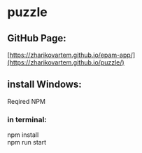 # puzzle

## GitHub Page:
[https://zharikovartem.github.io/epam-app/](https://zharikovartem.github.io/puzzle/)

## install Windows:
Reqired NPM


### in terminal:
npm install\
npm run start

